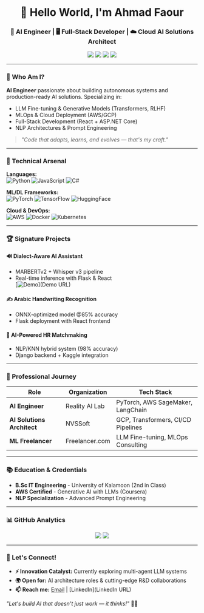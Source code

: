 <h1 align="center">👋 Hello World, I'm Ahmad Faour</h1>
<h3 align="center">🤖 AI Engineer | 🖥 Full-Stack Developer | ☁️ Cloud AI Solutions Architect</h3>

<p align="center">
  <a href="[LinkedIn URL]"><img src="https://img.shields.io/badge/LinkedIn-0077B5?style=for-the-badge&logo=linkedin&logoColor=white"></a>
  <a href="mailto:ahmadfaour928@gmail.com"><img src="https://img.shields.io/badge/Email-D14836?style=for-the-badge&logo=gmail&logoColor=white"></a>
  <a href="[GitHub URL]"><img src="https://img.shields.io/github/followers/AhmadFaour9?label=Follow&style=social"></a>
  <a href="[Portfolio URL]"><img src="https://img.shields.io/badge/Portfolio-%23000000.svg?style=for-the-badge&logo=firefox&logoColor=#FF7139"></a>
</p>

---

### 🧠 Who Am I?
**AI Engineer** passionate about building autonomous systems and production-ready AI solutions. Specializing in:
- LLM Fine-tuning & Generative Models (Transformers, RLHF)
- MLOps & Cloud Deployment (AWS/GCP)
- Full-Stack Development (React + ASP.NET Core)
- NLP Architectures & Prompt Engineering

> *"Code that adapts, learns, and evolves — that's my craft."*

---

### 🚀 Technical Arsenal
**Languages:**  
![Python](https://img.shields.io/badge/Python-3776AB?style=flat&logo=python&logoColor=white)
![JavaScript](https://img.shields.io/badge/JavaScript-F7DF1E?style=flat&logo=javascript&logoColor=black)
![C#](https://img.shields.io/badge/C%23-239120?style=flat&logo=c-sharp&logoColor=white)

**ML/DL Frameworks:**  
![PyTorch](https://img.shields.io/badge/PyTorch-EE4C2C?style=flat&logo=pytorch&logoColor=white)
![TensorFlow](https://img.shields.io/badge/TensorFlow-FF6F00?style=flat&logo=tensorflow&logoColor=white)
![HuggingFace](https://img.shields.io/badge/Hugging%20Face-FFD21E?style=flat&logo=huggingface&logoColor=black)

**Cloud & DevOps:**  
![AWS](https://img.shields.io/badge/AWS-232F3E?style=flat&logo=amazon-aws&logoColor=white)
![Docker](https://img.shields.io/badge/Docker-2496ED?style=flat&logo=docker&logoColor=white)
![Kubernetes](https://img.shields.io/badge/Kubernetes-326CE5?style=flat&logo=kubernetes&logoColor=white)

---

### 🏆 Signature Projects

#### 🔊 Dialect-Aware AI Assistant
- MARBERTv2 + Whisper v3 pipeline
- Real-time inference with Flask & React  
[![Demo](https://img.shields.io/badge/Live_Demo-FF6F00?style=for-the-badge)](Demo URL)

#### ✍ Arabic Handwriting Recognition
- ONNX-optimized model @85% accuracy
- Flask deployment with React frontend

#### 🧠 AI-Powered HR Matchmaking
- NLP/KNN hybrid system (98% accuracy)
- Django backend + Kaggle integration

---

### 💼 Professional Journey
| Role | Organization | Tech Stack |
|------|--------------|------------|
| **AI Engineer** | Reality AI Lab | PyTorch, AWS SageMaker, LangChain |
| **AI Solutions Architect** | NVSSoft | GCP, Transformers, CI/CD Pipelines |
| **ML Freelancer** | Freelancer.com | LLM Fine-tuning, MLOps Consulting |

---

### 📚 Education & Credentials
- **B.Sc IT Engineering** - University of Kalamoon (2nd in Class)
- **AWS Certified** - Generative AI with LLMs (Coursera)
- **NLP Specialization** - Advanced Prompt Engineering

---

### 📊 GitHub Analytics

<p align="center">
  <img src="https://github-readme-streak-stats.herokuapp.com?user=AhmadFaour9&theme=dark&hide_border=true">
  <img src="https://github-readme-stats.vercel.app/api?username=AhmadFaour9&show_icons=true&theme=vision-friendly-dark">
</p>

---

### 💬 Let's Connect!
- **⚡ Innovation Catalyst:** Currently exploring multi-agent LLM systems
- **🌍 Open for:** AI architecture roles & cutting-edge R&D collaborations
- **📫 Reach me:** [Email](mailto:ahmadfaour928@gmail.com) | [LinkedIn](LinkedIn URL)

*"Let's build AI that doesn't just work — it thinks!"* 🤖✨
